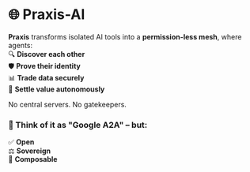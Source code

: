 # 🌐 Praxis-AI

**Praxis** transforms isolated AI tools into a **permission-less mesh**, where agents:  
🔍 **Discover each other**  
🛡️ **Prove their identity**  
📊 **Trade data securely**  
💸 **Settle value autonomously**  

No central servers. No gatekeepers.  

### 🚀 Think of it as **"Google A2A"** – but:  
✅ **Open**  
⚖️ **Sovereign**  
🧩 **Composable**  
